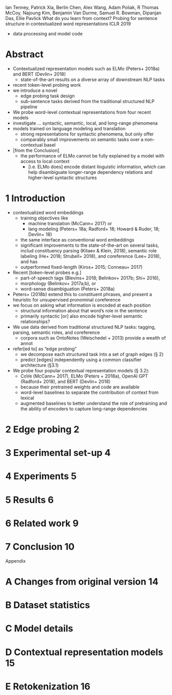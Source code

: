 Ian Tenney, Patrick Xia, Berlin Chen, Alex Wang, Adam Poliak, R Thomas McCoy,
Najoung Kim, Benjamin Van Durme, Samuel R. Bowman, Dipanjan Das, Ellie Pavlick
What do you learn from context?
  Probing for sentence structure in contextualized word representations
ICLR 2019

* data processing and model code

# Abstract

* Contextualized representation models
  such as ELMo (Peters+ 2018a) and BERT (Devlin+ 2018)
  * state-of-the-art results on a diverse array of downstream NLP tasks
* recent token-level probing work
* we introduce a novel
  * edge probing task design
  * sub-sentence tasks derived from the traditional structured NLP pipeline
* We probe word-level contextual representations from four recent models
* investigate ... syntactic, semantic, local, and long-range phenomena
* models trained on language modeling and translation
  * strong representations for syntactic phenomena, but only offer
  * comparably small improvements on semantic tasks over a non-contextual basel
* [from the Conclusion]
  * the performance of ELMo cannot be fully explained by a model with access to
    local context
    * [i.e. ELMo does] encode distant linguistic information, which 
      can help disambiguate longer-range dependency relations and 
      higher-level syntactic structures

# 1 Introduction

* contextualized word embeddings
  * training objectives like
    * machine translation (McCann+ 2017) or
    * lang modeling (Peters+ 18a; Radford+ 18; Howard & Ruder, 18; Devlin+ 18)
  * the same interface as conventional word embeddings
  * significant improvements to the state-of-the-art on several tasks, includ
    constituency parsing (Kitaev & Klein, 2018),
    semantic role labeling (He+ 2018; Strubell+ 2018), and
    coreference (Lee+ 2018), and has
  * outperformed fixed-length (Kiros+ 2015; Conneau+ 2017)
* Recent [token-level probes e.g.]
  * part-of-speech tags (Blevins+ 2018; Belinkov+ 2017b; Shi+ 2016),
  * morphology (Belinkov+ 2017a;b), or
  * word-sense disambiguation (Peters+ 2018a)
* Peters+ (2018b) extend this to constituent phrases, and 
  present a heuristic for unsupervised pronominal coreference
* we focus on asking what information is encoded at each position
  * structural information about that word’s role in the sentence
  * primarily syntactic [or] also encode higher-level semantic relationships?
* We use data derived from traditional structured NLP tasks:
  tagging, parsing, semantic roles, and coreference
  * corpora such as OntoNotes (Weischedel + 2013) provide a wealth of annot
* refer[ed to]  as “edge probing”
  * we decompose each structured task into a set of graph edges (§ 2)
  * predict [edges] independently using a common classifier architecture (§3.1)
* We probe four popular contextual representation models (§ 3.2):
  * CoVe (McCann+ 2017), ELMo (Peters + 2018a), OpenAI GPT (Radford+ 2018), and
    BERT (Devlin+ 2018)
  * because their pretrained weights and code are available
  * word-level baselines to separate the contribution of context from lexical
  * augmented baselines to better understand the role of pretraining and the
    ability of encoders to capture long-range dependencies

# 2 Edge probing 2

# 3 Experimental set-up 4

# 4 Experiments 5

# 5 Results 6

# 6 Related work 9

# 7 Conclusion 10

Appendix

# A Changes from original version 14

# B Dataset statistics

# C Model details

# D Contextual representation models 15

# E Retokenization 16
